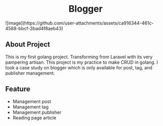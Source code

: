 <h1 align="center">Blogger</h1>
![image](https://github.com/user-attachments/assets/ca916344-461c-4588-bbcf-3bad4f8aeb43)


## About Project

This is my first golang project. Transforming from Laravel with its very pampering artisan. This project is my practice to make CRUD in golang. I took a case study on blogger which is only available for post, tag, and publisher management.



## Feature

- Management post
- Management tag
- Management publisher
- Reading page article
